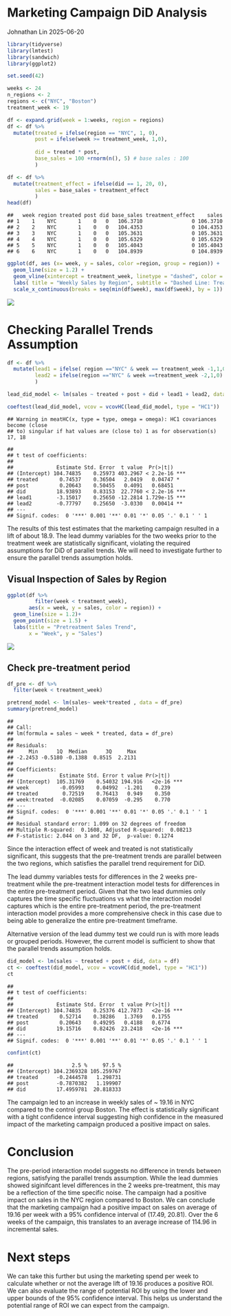 Marketing Campaign DiD Analysis
================
Johnathan Lin
2025-06-20

``` r
library(tidyverse)
library(lmtest)
library(sandwich)
library(ggplot2)
```

``` r
set.seed(42)
```

``` r
weeks <- 24
n_regions <- 2
regions <- c("NYC", "Boston")
treatment_week <- 19
```

``` r
df <- expand.grid(week = 1:weeks, region = regions)
df <- df %>% 
  mutate(treated = ifelse(region == "NYC", 1, 0),
         post = ifelse(week >= treatment_week, 1,0),
         
         did = treated * post,
         base_sales = 100 +rnorm(n(), 5) # base sales : 100
         )
```

``` r
df <- df %>% 
  mutate(treatment_effect = ifelse(did == 1, 20, 0),
         sales = base_sales + treatment_effect
         )
head(df)
```

    ##   week region treated post did base_sales treatment_effect    sales
    ## 1    1    NYC       1    0   0   106.3710                0 106.3710
    ## 2    2    NYC       1    0   0   104.4353                0 104.4353
    ## 3    3    NYC       1    0   0   105.3631                0 105.3631
    ## 4    4    NYC       1    0   0   105.6329                0 105.6329
    ## 5    5    NYC       1    0   0   105.4043                0 105.4043
    ## 6    6    NYC       1    0   0   104.8939                0 104.8939

``` r
ggplot(df, aes (x= week, y = sales, color =region, group = region)) +
  geom_line(size = 1.2) + 
  geom_vline(xintercept = treatment_week, linetype = "dashed", color = 'black') +
  labs( title = "Weekly Sales by Region", subtitle = "Dashed Line: Treatment Starts in NYC", y = "Sales", x = "Week") +
  scale_x_continuous(breaks = seq(min(df$week), max(df$week), by = 1)) 
```

![](Regional-Marketing-Campaign-Effect-using-DiD_files/figure-gfm/unnamed-chunk-5-1.png)<!-- -->

# Checking Parallel Trends Assumption

``` r
df <- df %>% 
  mutate(lead1 = ifelse( region =="NYC" & week == treatment_week -1,1,0),
         lead2 = ifelse(region =="NYC" & week ==treatment_week -2,1,0)
         )
```

``` r
lead_did_model <- lm(sales ~ treated + post + did + lead1 + lead2, data = df)
```

``` r
coeftest(lead_did_model, vcov = vcovHC(lead_did_model, type = "HC1"))
```

    ## Warning in meatHC(x, type = type, omega = omega): HC1 covariances become (close
    ## to) singular if hat values are (close to) 1 as for observation(s) 17, 18

    ## 
    ## t test of coefficients:
    ## 
    ##              Estimate Std. Error  t value  Pr(>|t|)    
    ## (Intercept) 104.74835    0.25973 403.2967 < 2.2e-16 ***
    ## treated       0.74537    0.36504   2.0419   0.04747 *  
    ## post          0.20643    0.50455   0.4091   0.68451    
    ## did          18.93893    0.83153  22.7760 < 2.2e-16 ***
    ## lead1        -3.15017    0.25650 -12.2814 1.729e-15 ***
    ## lead2        -0.77797    0.25650  -3.0330   0.00414 ** 
    ## ---
    ## Signif. codes:  0 '***' 0.001 '**' 0.01 '*' 0.05 '.' 0.1 ' ' 1

The results of this test estimates that the marketing campaign resulted
in a lift of about 18.9. The lead dummy variables for the two weeks
prior to the treatment week are statistically significant, violating the
required assumptions for DiD of parallel trends. We will need to
investigate further to ensure the parallel trends assumption holds.

## Visual Inspection of Sales by Region

``` r
ggplot(df %>% 
         filter(week < treatment_week),
       aes(x = week, y = sales, color = region)) +
  geom_line(size = 1.2)+
  geom_point(size = 1.5) +
  labs(title = "Pretreatment Sales Trend",
       x = "Week", y = "Sales") 
```

![](Regional-Marketing-Campaign-Effect-using-DiD_files/figure-gfm/unnamed-chunk-9-1.png)<!-- -->

## Check pre-treatment period

``` r
df_pre <- df %>% 
  filter(week < treatment_week)
```

``` r
pretrend_model <- lm(sales~ week*treated , data = df_pre)
summary(pretrend_model)
```

    ## 
    ## Call:
    ## lm(formula = sales ~ week * treated, data = df_pre)
    ## 
    ## Residuals:
    ##     Min      1Q  Median      3Q     Max 
    ## -2.2453 -0.5180 -0.1388  0.8515  2.2131 
    ## 
    ## Coefficients:
    ##               Estimate Std. Error t value Pr(>|t|)    
    ## (Intercept)  105.31769    0.54032 194.916   <2e-16 ***
    ## week          -0.05993    0.04992  -1.201    0.239    
    ## treated        0.72519    0.76413   0.949    0.350    
    ## week:treated  -0.02085    0.07059  -0.295    0.770    
    ## ---
    ## Signif. codes:  0 '***' 0.001 '**' 0.01 '*' 0.05 '.' 0.1 ' ' 1
    ## 
    ## Residual standard error: 1.099 on 32 degrees of freedom
    ## Multiple R-squared:  0.1608, Adjusted R-squared:  0.08213 
    ## F-statistic: 2.044 on 3 and 32 DF,  p-value: 0.1274

Since the interaction effect of week and treated is not statistically
significant, this suggests that the pre-treatment trends are parallel
between the two regions, which satisfies the parallel trend requirement
for DiD.

The lead dummy variables tests for differences in the 2 weeks
pre-treatment while the pre-treatment interaction model tests for
differences in the entire pre-treatment period. Given that the two lead
dummies only captures the time specific fluctuations vs what the
interaction model captures which is the entire pre-treatment period, the
pre-treatment interaction model provides a more comprehensive check in
this case due to being able to generalize the entire pre-treatment
timeframe.

Alternative version of the lead dummy test we could run is with more
leads or grouped periods. However, the current model is sufficient to
show that the parallel trends assumption holds.

``` r
did_model <- lm(sales ~ treated + post + did, data = df)
ct <- coeftest(did_model, vcov = vcovHC(did_model, type = "HC1"))
ct
```

    ## 
    ## t test of coefficients:
    ## 
    ##              Estimate Std. Error  t value Pr(>|t|)    
    ## (Intercept) 104.74835    0.25376 412.7873   <2e-16 ***
    ## treated       0.52714    0.38286   1.3769   0.1755    
    ## post          0.20643    0.49295   0.4188   0.6774    
    ## did          19.15716    0.82426  23.2418   <2e-16 ***
    ## ---
    ## Signif. codes:  0 '***' 0.001 '**' 0.01 '*' 0.05 '.' 0.1 ' ' 1

``` r
confint(ct)
```

    ##                   2.5 %     97.5 %
    ## (Intercept) 104.2369328 105.259767
    ## treated      -0.2444578   1.298731
    ## post         -0.7870382   1.199907
    ## did          17.4959781  20.818333

The campaign led to an increase in weekly sales of ~ 19.16 in NYC
compared to the control group Boston. The effect is statistically
significant with a tight confidence interval suggesting high confidence
in the measured impact of the marketing campaign produced a positive
impact on sales.

# Conclusion

The pre-period interaction model suggests no difference in trends
between regions, satisfying the parallel trends assumption. While the
lead dummies showed siginifcant level differences in the 2 weeks
pre-treatment, this may be a reflection of the time specific noise. The
campaign had a positive impact on sales in the NYC region compared to
Boston. We can conclude that the marketing campaign had a positive
impact on sales on average of 19.16 per week with a 95% confidence
interval of (17.49, 20.81). Over the 6 weeks of the campaign, this
translates to an average increase of 114.96 in incremental sales.

# Next steps

We can take this further but using the marketing spend per week to
calculate whether or not the average lift of 19.16 produces a positive
ROI. We can also evaluate the range of potential ROI by using the lower
and upper bounds of the 95% confidence interval. This helps us
understand the potential range of ROI we can expect from the campaign.
